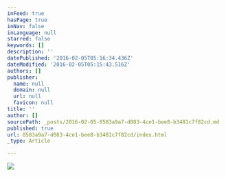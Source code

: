```yaml
---
inFeed: true
hasPage: true
inNav: false
inLanguage: null
starred: false
keywords: []
description: ''
datePublished: '2016-02-05T05:16:34.436Z'
dateModified: '2016-02-05T05:15:43.516Z'
authors: []
publisher:
  name: null
  domain: null
  url: null
  favicon: null
title: ''
author: []
sourcePath: _posts/2016-02-05-8583a9a7-d083-4ce1-bee8-b3481c7f82cd.md
published: true
url: 8583a9a7-d083-4ce1-bee8-b3481c7f82cd/index.html
_type: Article

---
```

![](https://the-grid-user-content.s3-us-west-2.amazonaws.com/8bf2eb5d-43c5-4e97-a942-93d003757b10.jpg)